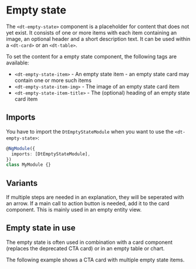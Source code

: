 # Empty state

The `<dt-empty-state>` component is a placeholder for content that does not yet
exist. It consists of one or more items with each item containing an image, an
optional header and a short description text. It can be used within a
`<dt-card>` or an `<dt-table>`.

<ba-live-example name="DtExampleEmptyStateDefault"></ba-live-example>

To set the content for a empty state component, the following tags are
available:

- `<dt-empty-state-item>` - An empty state item - an empty state card may
  contain one or more such items
- `<dt-empty-state-item-img>` - The image of an empty state card item
- `<dt-empty-state-item-title>` - The (optional) heading of an empty state card
  item

## Imports

You have to import the `DtEmptyStateModule` when you want to use the
`<dt-empty-state>`:

```typescript
@NgModule({
  imports: [DtEmptyStateModule],
})
class MyModule {}
```

## Variants

If multiple steps are needed in an explanation, they will be seperated with an
arrow. If a main call to action button is needed, add it to the card component.
This is mainly used in an empty entity view.

<ba-live-example name="DtExampleEmptyStateMultipleItems"></ba-live-example>

## Empty state in use

The empty state is often used in combination with a card component (replaces the
deprecated CTA card) or in an empty table or chart.

<ba-live-example name="DtExampleEmptyStateInCard" background="true"></ba-live-example>

The following example shows a CTA card with multiple empty state items.

<ba-live-example name="DtExampleEmptyStateMultipleItemsInCard" background="true"></ba-live-example>
